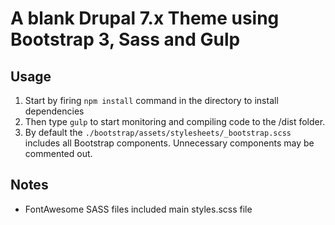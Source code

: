 # A blank Drupal 7.x Theme using Bootstrap 3, Sass and Gulp

## Usage

1. Start by firing <code>npm install</code> command in the directory to install dependencies
2. Then type <code>gulp</code> to start monitoring and compiling code to the /dist folder.
3. By default the <code>./bootstrap/assets/stylesheets/_bootstrap.scss</code> includes all Bootstrap components. Unnecessary components may be commented out.

## Notes

* FontAwesome SASS files included main styles.scss file